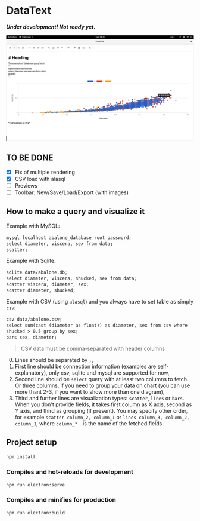 # DataText

***Under development! Not ready yet.***

![Screenshot](screenshots/screenshot.png) 

## TO BE DONE
- [X] Fix of multiple rendering
- [X] CSV load with alasql
- [ ] Previews
- [ ] Toolbar: New/Save/Load/Export (with images) 

## How to make a query and visualize it

Example with MySQL:
```
mysql localhost abalone_database root password;
select diameter, viscera, sex from data;
scatter;
```

Example with Sqlite:
```
sqlite data/abalone.db;
select diameter, viscera, shucked, sex from data;
scatter viscera, diameter, sex;
scatter diameter, shucked;
```

Example with CSV (using `alasql`) and you always have to set table as simply `csv`:
```
csv data/abalone.csv;
select sum(cast (diameter as float)) as diameter, sex from csv where shucked > 0.5 group by sex;
bars sex, diameter;
```

> CSV data must be comma-separated with header columns

0. Lines should be separated by `;`,
1. First line should be connection information (examples are self-explanatory), only csv, sqlite and mysql are supported for now,
2. Second line should be `select` query with at least two columns to fetch. Or three columns, if you need to group your data on chart (you can use more thant 2-3, if you want to show more than one diagram),
3. Third and further lines are visualization types: `scatter`, `lines` or `bars`. When you don't provide fields, it takes first column as X axis, second as Y axis, and third as grouping (if present). You may specify other order, for example `scatter column_2, column_1` or `lines column_3, column_2, column_1`, where `column_*` - is the name of the fetched fields.


## Project setup
```
npm install
```

### Compiles and hot-reloads for development
```
npm run electron:serve
```

### Compiles and minifies for production
```
npm run electron:build
```


